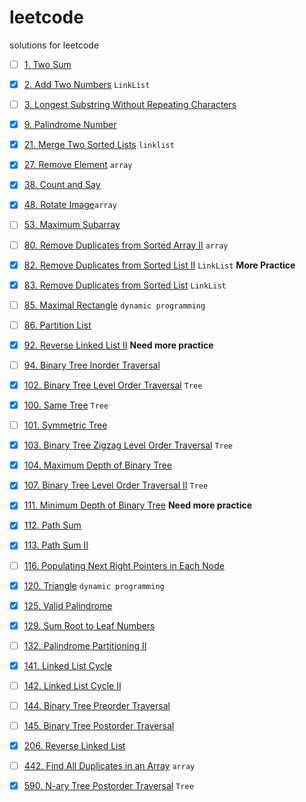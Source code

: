 # leetcode
solutions for leetcode


- [ ] [1. Two Sum](https://leetcode.com/problems/two-sum/)

- [x] [2. Add Two Numbers](https://leetcode.com/problems/add-two-numbers/) ```LinkList ```

- [ ] [3. Longest Substring Without Repeating Characters](https://leetcode.com/problems/longest-substring-without-repeating-characters/)

- [x] [9. Palindrome Number](https://leetcode.com/problems/palindrome-number/)

- [x] [21. Merge Two Sorted Lists]() ```linklist```

- [x] [27. Remove Element](https://leetcode.com/problems/remove-element/) ```array```

- [x] [38. Count and Say](https://leetcode.com/problems/count-and-say/)

- [x] [48. Rotate Image](https://leetcode.com/problems/rotate-image/)```array```

- [ ] [53. Maximum Subarray]()

- [ ] [80. Remove Duplicates from Sorted Array II](https://leetcode.com/problems/remove-duplicates-from-sorted-array-ii/) ```array```

- [x] [82. Remove Duplicates from Sorted List II](https://leetcode.com/problems/remove-duplicates-from-sorted-list-ii/) ```LinkList``` **More Practice**

- [x] [83. Remove Duplicates from Sorted List](https://leetcode.com/problems/remove-duplicates-from-sorted-list/) ```LinkList```

- [ ] [85. Maximal Rectangle](https://leetcode.com/problems/maximal-rectangle/) ```dynamic programming```

- [ ] [86. Partition List](https://leetcode.com/problems/partition-list/)

- [x] [92. Reverse Linked List II](https://leetcode.com/problems/reverse-linked-list-ii/) **Need more practice**

- [ ] [94. Binary Tree Inorder Traversal]()

- [x] [102. Binary Tree Level Order Traversal]() ```Tree```

- [x] [100. Same Tree](https://leetcode.com/problems/same-tree/) ```Tree```

- [ ] [101. Symmetric Tree](https://leetcode.com/problems/symmetric-tree/submissions/)

- [x] [103. Binary Tree Zigzag Level Order Traversal](https://leetcode.com/problems/binary-tree-zigzag-level-order-traversal/) ```Tree```

- [x] [104. Maximum Depth of Binary Tree](https://leetcode.com/problems/maximum-depth-of-binary-tree/)

- [x] [107. Binary Tree Level Order Traversal II]() ```Tree```

- [x] [111. Minimum Depth of Binary Tree](https://leetcode.com/problems/minimum-depth-of-binary-tree/) **Need more practice**

- [x] [112. Path Sum](https://leetcode.com/problems/path-sum/)

- [x] [113. Path Sum II](https://leetcode.com/problems/path-sum-ii/)

- [ ] [116. Populating Next Right Pointers in Each Node](https://leetcode.com/problems/populating-next-right-pointers-in-each-node/)

- [x] [120. Triangle]() ```dynamic programming```

- [x] [125. Valid Palindrome](https://leetcode.com/problems/valid-palindrome/)

- [x] [129. Sum Root to Leaf Numbers](https://leetcode.com/problems/sum-root-to-leaf-numbers/)

- [ ] [132. Palindrome Partitioning II](https://leetcode.com/problems/palindrome-partitioning-ii/)

- [x] [141. Linked List Cycle](https://leetcode.com/problems/linked-list-cycle/)

- [ ] [142. Linked List Cycle II](https://leetcode.com/problems/linked-list-cycle-ii/)

- [ ] [144. Binary Tree Preorder Traversal]()

- [ ] [145. Binary Tree Postorder Traversal]()

- [x] [206. Reverse Linked List](https://leetcode.com/problems/reverse-linked-list/)

- [ ] [442. Find All Duplicates in an Array](https://leetcode.com/problems/find-all-duplicates-in-an-array/) ```array```

- [x] [590. N-ary Tree Postorder Traversal]() ```Tree```
